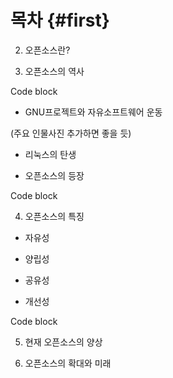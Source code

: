 # 목차 {#first}

2. 오픈소스란?



3. 오픈소스의 역사

Code block

- GNU프로젝트와 자유소프트웨어 운동

\(주요 인물사진 추가하면 좋을 듯\)

- 리눅스의 탄생

- 오픈소스의 등장

Code block

4. 오픈소스의 특징

- 자유성

- 양립성

- 공유성

- 개선성

Code block

5. 현재 오픈소스의 양상



6. 오픈소스의 확대와 미래

